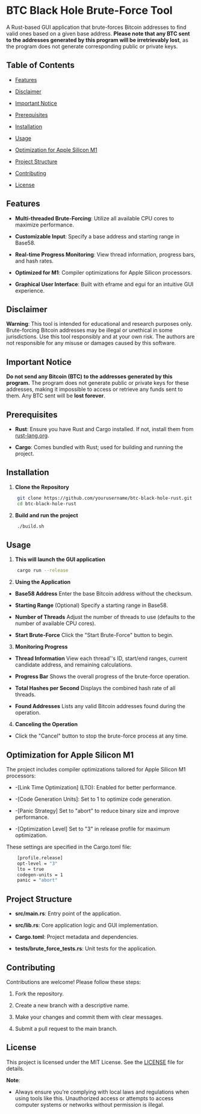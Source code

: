 BTC Black Hole Brute-Force Tool
===============================

A Rust-based GUI application that brute-forces Bitcoin addresses to find valid ones based on a given base address. **Please note that any BTC sent to the addresses generated by this program will be irretrievably lost**, as the program does not generate corresponding public or private keys.

Table of Contents
-----------------

*   [Features](https://chatgpt.com/c/674244f8-ea1c-8005-a316-06fff09179ba#features)
    
*   [Disclaimer](https://chatgpt.com/c/674244f8-ea1c-8005-a316-06fff09179ba#disclaimer)
    
*   [Important Notice](https://chatgpt.com/c/674244f8-ea1c-8005-a316-06fff09179ba#important-notice)
    
*   [Prerequisites](https://chatgpt.com/c/674244f8-ea1c-8005-a316-06fff09179ba#prerequisites)
    
*   [Installation](https://chatgpt.com/c/674244f8-ea1c-8005-a316-06fff09179ba#installation)
    
*   [Usage](https://chatgpt.com/c/674244f8-ea1c-8005-a316-06fff09179ba#usage)
    
*   [Optimization for Apple Silicon M1](https://chatgpt.com/c/674244f8-ea1c-8005-a316-06fff09179ba#optimization-for-apple-silicon-m1)
    
*   [Project Structure](https://chatgpt.com/c/674244f8-ea1c-8005-a316-06fff09179ba#project-structure)
    
*   [Contributing](https://chatgpt.com/c/674244f8-ea1c-8005-a316-06fff09179ba#contributing)
    
*   [License](https://chatgpt.com/c/674244f8-ea1c-8005-a316-06fff09179ba#license)
    

Features
--------

*   **Multi-threaded Brute-Forcing**: Utilize all available CPU cores to maximize performance.
    
*   **Customizable Input**: Specify a base address and starting range in Base58.
    
*   **Real-time Progress Monitoring**: View thread information, progress bars, and hash rates.
    
*   **Optimized for M1**: Compiler optimizations for Apple Silicon processors.
    
*   **Graphical User Interface**: Built with eframe and egui for an intuitive GUI experience.
    

Disclaimer
----------

**Warning**: This tool is intended for educational and research purposes only. Brute-forcing Bitcoin addresses may be illegal or unethical in some jurisdictions. Use this tool responsibly and at your own risk. The authors are not responsible for any misuse or damages caused by this software.

Important Notice
----------------

**Do not send any Bitcoin (BTC) to the addresses generated by this program.** The program does not generate public or private keys for these addresses, making it impossible to access or retrieve any funds sent to them. Any BTC sent will be **lost forever**.

Prerequisites
-------------

*   **Rust**: Ensure you have Rust and Cargo installed. If not, install them from [rust-lang.org](https://www.rust-lang.org/tools/install).
    
*   **Cargo**: Comes bundled with Rust; used for building and running the project.
    

Installation
------------

1. **Clone the Repository**
```bash
    git clone https://github.com/yourusername/btc-black-hole-rust.git
    cd btc-black-hole-rust
```

2.  **Build and run the project**
```bash
    ./build.sh
```

Usage
-----

1. **This will launch the GUI application**
```bash
    cargo run --release
```

2.  **Using the Application**
    
*   **Base58 Address** Enter the base Bitcoin address without the checksum.
        
*   **Starting Range** (Optional) Specify a starting range in Base58.
        
*   **Number of Threads** Adjust the number of threads to use (defaults to the number of available CPU cores).
        
*   **Start Brute-Force** Click the "Start Brute-Force" button to begin.
        
3.  **Monitoring Progress**
    
*   **Thread Information** View each thread''s ID, start/end ranges, current candidate address, and remaining calculations.
        
*   **Progress Bar** Shows the overall progress of the brute-force operation.
        
*   **Total Hashes per Second** Displays the combined hash rate of all threads.
        
*   **Found Addresses** Lists any valid Bitcoin addresses found during the operation.
        
4.  **Canceling the Operation**
    
*   Click the "Cancel" button to stop the brute-force process at any time.
        

Optimization for Apple Silicon M1
---------------------------------

The project includes compiler optimizations tailored for Apple Silicon M1 processors:

*   -[Link Time Optimization] (LTO): Enabled for better performance.
    
*   -[Code Generation Units]: Set to 1 to optimize code generation.
    
*   -[Panic Strategy] Set to "abort" to reduce binary size and improve performance.
    
*   -[Optimization Level] Set to "3" in release profile for maximum optimization.
    

These settings are specified in the Cargo.toml file:

```bash
    [profile.release]
    opt-level = "3"
    lto = true
    codegen-units = 1
    panic = "abort"
```

Project Structure
-----------------

*   **src/main.rs**: Entry point of the application.
    
*   **src/lib.rs**: Core application logic and GUI implementation.
    
*   **Cargo.toml**: Project metadata and dependencies.
    
*   **tests/brute\_force\_tests.rs**: Unit tests for the application.
    

Contributing
------------

Contributions are welcome! Please follow these steps:

1.  Fork the repository.
    
2.  Create a new branch with a descriptive name.
    
3.  Make your changes and commit them with clear messages.
    
4.  Submit a pull request to the main branch.
    

License
-------

This project is licensed under the MIT License. See the [LICENSE](https://chatgpt.com/c/LICENSE) file for details.

**Note**:

*   Always ensure you're complying with local laws and regulations when using tools like this. Unauthorized access or attempts to access computer systems or networks without permission is illegal.